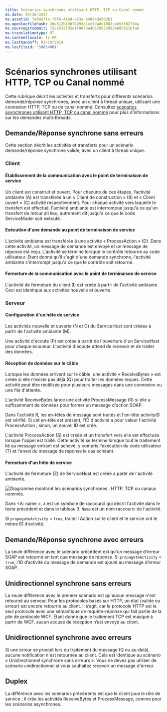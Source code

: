 ```yaml
---
title: Scénarios synchrones utilisant HTTP, TCP ou Canal nommé
ms.date: 03/30/2017
ms.assetid: 7e90af1b-f8f6-41b9-a63a-8490ada502b1
ms.openlocfilehash: 28e612b190f4993e1ce7da0d1083c4e55f827d4a
ms.sourcegitcommit: 15ab532fd5e1f8073a4b678922d93b68b521bfa0
ms.translationtype: MT
ms.contentlocale: fr-FR
ms.lasthandoff: 03/29/2019
ms.locfileid: "58654001"
---
```

# <a name="synchronous-scenarios-using-http-tcp-or-named-pipe"></a>Scénarios synchrones utilisant HTTP, TCP ou Canal nommé
Cette rubrique décrit les activités et transferts pour différents scénarios demande/réponse synchrones, avec un client à thread unique, utilisant une connexion HTTP, TCP ou de canal nommé. Consultez [scénarios asynchrones utilisant HTTP, TCP ou canal nommé](../../../../../docs/framework/wcf/diagnostics/tracing/asynchronous-scenarios-using-http-tcp-or-named-pipe.md) pour plus d’informations sur les demandes multi-threads.  
  
## <a name="synchronous-requestreply-without-errors"></a>Demande/Réponse synchrone sans erreurs  
 Cette section décrit les activités et transferts pour un scénario demande/réponse synchrone valide, avec un client à thread unique.  
  
### <a name="client"></a>Client  
  
#### <a name="establishing-communication-with-service-endpoint"></a>Établissement de la communication avec le point de terminaison de service  
 Un client est construit et ouvert. Pour chacune de ces étapes, l’activité ambiante (A) est transférée à un « Client de construction » (B) et « Client ouvert » (C) activité respectivement. Pour chaque activité vers laquelle le transfert est effectué, l'activité ambiante est interrompue jusqu'à ce qu'un transfert de retour ait lieu, autrement dit jusqu'à ce que le code ServiceModel soit exécuté.  
  
#### <a name="making-a-request-to-service-endpoint"></a>Exécution d'une demande au point de terminaison de service  
 L’activité ambiante est transférée à une activité « ProcessAction » (D). Dans cette activité, un message de demande est envoyé et un message de réponse est reçu. L'activité se termine lorsque le contrôle retourne au code utilisateur. Étant donné qu'il s'agit d'une demande synchrone, l'activité ambiante s'interrompt jusqu'à ce que le contrôle soit retourné.  
  
#### <a name="closing-communication-with-service-endpoint"></a>Fermeture de la communication avec le point de terminaison de service  
 L'activité de fermeture du client (I) est créée à partir de l'activité ambiante. Ceci est identique aux activités nouvelle et ouverte.  
  
### <a name="server"></a>Serveur  
  
#### <a name="setting-up-a-service-host"></a>Configuration d'un hôte de service  
 Les activités nouvelle et ouverte (N et O) du ServiceHost sont créées à partir de l'activité ambiante (M).  
  
 Une activité d'écoute (P) est créée à partir de l'ouverture d'un ServiceHost pour chaque écouteur. L'activité d'écoute attend de recevoir et de traiter des données.  
  
#### <a name="receiving-data-on-the-wire"></a>Réception de données sur le câble  
 Lorsque les données arrivent sur le câble, une activité « ReceiveBytes » est créée si elle n’existe pas déjà (Q) pour traiter les données reçues. Cette activité peut être réutilisée pour plusieurs messages dans une connexion ou une file d'attente.  
  
 L'activité ReceiveBytes lance une activité ProcessMessage (R) si elle a suffisamment de données pour former un message d'action SOAP.  
  
 Dans l'activité R, les en-têtes de message sont traités et l'en-tête activityID est vérifié. Si cet en-tête est présent, l'ID d'activité a pour valeur l'activité ProcessAction ; sinon, un nouvel ID est créé.  
  
 L'activité ProcessAction (S) est créée et un transfert vers elle est effectuée lorsque l'appel est traité. Cette activité se termine lorsque tout le traitement lié au message entrant est achevé, y compris l'exécution du code utilisateur (T) et l'envoi du message de réponse le cas échéant.  
  
#### <a name="closing-a-service-host"></a>Fermeture d'un hôte de service  
 L'activité de fermeture (Z) de ServiceHost est créée à partir de l'activité ambiante.  
  
 ![Diagramme montrant les scénarios synchrones : HTTP, TCP ou canaux nommés.](./media/synchronous-scenarios-using-http-tcp-or-named-pipe/synchronous-scenario-http-tcp-named-pipes.gif)  
  
 Dans \<A: name >, `A` est un symbole de raccourci qui décrit l’activité dans le texte précédent et dans le tableau 3. `Name` est un nom raccourci de l'activité.  
  
 Si `propagateActivity` = `true`, traiter l’Action sur le client et le service ont le même ID d’activité.  
  
## <a name="synchronous-requestreply-with-errors"></a>Demande/Réponse synchrone avec erreurs  
 La seule différence avec le scénario précédent est qu'un message d'erreur SOAP est retourné en tant que message de réponse. Si `propagateActivity` = `true`, l’ID d’activité du message de demande est ajouté au message d’erreur SOAP.  
  
## <a name="synchronous-one-way-without-errors"></a>Unidirectionnel synchrone sans erreurs  
 La seule différence avec le premier scénario est qu'aucun message n'est retourné au serveur. Pour les protocoles basés sur HTTP, un état (valide ou erreur) est encore retourné au client. Il s’agit, car le protocole HTTP est le seul protocole avec une sémantique de requête-réponse qui fait partie de la pile de protocole WCF. Étant donné que le traitement TCP est masqué à partir de WCF, aucun accusé de réception n’est envoyé au client.  
  
## <a name="synchronous-one-way-with-errors"></a>Unidirectionnel synchrone avec erreurs  
 Si une erreur se produit lors du traitement du message (Q ou au-delà), aucune notification n'est retournée au client. Cela est identique au scénario « Unidirectionnel synchrone sans erreurs ». Vous ne devez pas utiliser de scénario unidirectionnel si vous souhaitez recevoir un message d'erreur.  
  
## <a name="duplex"></a>Duplex  
 La différence avec les scénarios précédents est que le client joue le rôle de service ; il crée les activités ReceiveBytes et ProcessMessage, comme pour les scénarios asynchrones.
